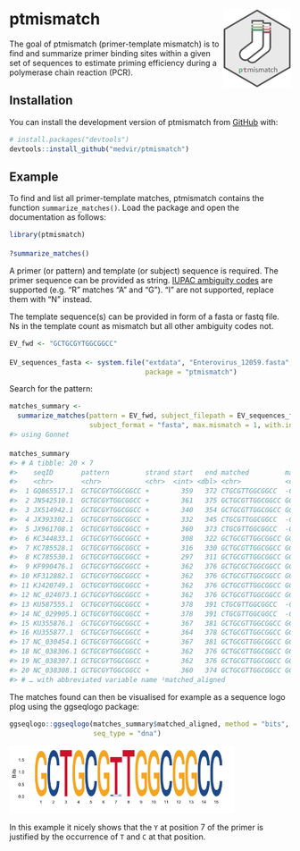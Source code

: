 
<!-- README.md is generated from README.Rmd. Please edit that file -->

# ptmismatch <img src='man/figures/logo.png' align="right" height="139" />

<!-- badges: start -->
<!-- badges: end -->

The goal of ptmismatch (primer-template mismatch) is to find and
summarize primer binding sites within a given set of sequences to
estimate priming efficiency during a polymerase chain reaction (PCR).

## Installation

You can install the development version of ptmismatch from
[GitHub](https://github.com/) with:

``` r
# install.packages("devtools")
devtools::install_github("medvir/ptmismatch")
```

## Example

To find and list all primer-template matches, ptmismatch contains the
function `summarize_matches()`. Load the package and open the
documentation as follows:

``` r
library(ptmismatch)

?summarize_matches()
```

A primer (or pattern) and template (or subject) sequence is required.
The primer sequence can be provided as string. [IUPAC ambiguity
codes](https://www.bioinformatics.org/sms/iupac.html) are supported
(e.g. “R” matches “A” and “G”). “I” are not supported, replace them with
“N” instead.

The template sequence(s) can be provided in form of a fasta or fastq
file. Ns in the template count as mismatch but all other ambiguity codes
not.

``` r
EV_fwd <- "GCTGCGYTGGCGGCC"

EV_sequences_fasta <- system.file("extdata", "Enterovirus_12059.fasta",
                                  package = "ptmismatch")
```

Search for the pattern:

``` r
matches_summary <-
  summarize_matches(pattern = EV_fwd, subject_filepath = EV_sequences_fasta,
                    subject_format = "fasta", max.mismatch = 1, with.indels = TRUE)
#> using Gonnet

matches_summary
#> # A tibble: 20 × 7
#>    seqID       pattern         strand start   end matched         matched_alig…¹
#>    <chr>       <chr>           <chr>  <int> <dbl> <chr>           <chr>         
#>  1 GQ865517.1  GCTGCGYTGGCGGCC +        359   372 CTGCGTTGGCGGCC  -CTGCGTTGGCGG…
#>  2 JN542510.1  GCTGCGYTGGCGGCC +        361   375 GCTGCGTTGGCGGCC GCTGCGTTGGCGG…
#>  3 JX514942.1  GCTGCGYTGGCGGCC +        340   354 GCTGCGTTGGCGGCC GCTGCGTTGGCGG…
#>  4 JX393302.1  GCTGCGYTGGCGGCC +        332   345 CTGCGTTGGCGGCC  -CTGCGTTGGCGG…
#>  5 JX961708.1  GCTGCGYTGGCGGCC +        360   373 CTGCGTTGGCGGCC  -CTGCGTTGGCGG…
#>  6 KC344833.1  GCTGCGYTGGCGGCC +        308   322 GCTGCGTTGGCGGCC GCTGCGTTGGCGG…
#>  7 KC785528.1  GCTGCGYTGGCGGCC +        316   330 GCTGCGTTGGCGGCC GCTGCGTTGGCGG…
#>  8 KC785530.1  GCTGCGYTGGCGGCC +        297   311 GCTGCGTTGGCGGCC GCTGCGTTGGCGG…
#>  9 KF990476.1  GCTGCGYTGGCGGCC +        362   376 GCTGCGCTGGCGGCC GCTGCGCTGGCGG…
#> 10 KF312882.1  GCTGCGYTGGCGGCC +        362   376 GCTGCGTTGGCGGCC GCTGCGTTGGCGG…
#> 11 KJ420749.1  GCTGCGYTGGCGGCC +        362   376 GCTGCGTTGGCGGCC GCTGCGTTGGCGG…
#> 12 NC_024073.1 GCTGCGYTGGCGGCC +        362   376 GCTGCGTTGGCGGCC GCTGCGTTGGCGG…
#> 13 KU587555.1  GCTGCGYTGGCGGCC +        378   391 CTGCGTTGGCGGCC  -CTGCGTTGGCGG…
#> 14 NC_029905.1 GCTGCGYTGGCGGCC +        378   391 CTGCGTTGGCGGCC  -CTGCGTTGGCGG…
#> 15 KU355876.1  GCTGCGYTGGCGGCC +        367   381 GCTGCGTTGGCGGCC GCTGCGTTGGCGG…
#> 16 KU355877.1  GCTGCGYTGGCGGCC +        364   378 GCTGCGTTGGCGGCC GCTGCGTTGGCGG…
#> 17 NC_030454.1 GCTGCGYTGGCGGCC +        367   381 GCTGCGTTGGCGGCC GCTGCGTTGGCGG…
#> 18 NC_038306.1 GCTGCGYTGGCGGCC +        362   376 GCTGCGTTGGCGGCC GCTGCGTTGGCGG…
#> 19 NC_038307.1 GCTGCGYTGGCGGCC +        362   376 GCTGCGTTGGCGGCC GCTGCGTTGGCGG…
#> 20 NC_038308.1 GCTGCGYTGGCGGCC +        360   374 GCTGCGTTGGCGGCC GCTGCGTTGGCGG…
#> # … with abbreviated variable name ¹​matched_aligned
```

The matches found can then be visualised for example as a sequence logo
plog using the ggseqlogo package:

``` r
ggseqlogo::ggseqlogo(matches_summary$matched_aligned, method = "bits",
                     seq_type = "dna")
```

<img src="man/figures/README-example-summary-logoplot-1.png" width="80%" />

In this example it nicely shows that the `Y` at position 7 of the primer
is justified by the occurrence of `T` and `C` at that position.

